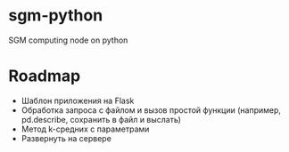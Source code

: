 # sgm-python
SGM computing node on python

# Roadmap

- Шаблон приложения на Flask
- Обработка запроса с файлом и вызов простой функции (например, pd.describe, сохранить в файл и выслать)
- Метод k-средних с параметрами
- Развернуть на сервере
